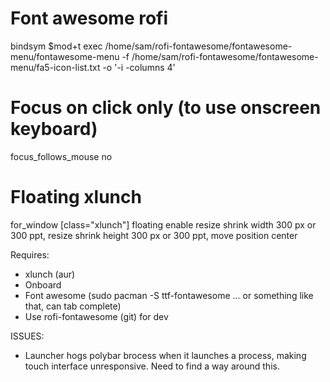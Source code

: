 # Font awesome rofi
bindsym $mod+t exec /home/sam/rofi-fontawesome/fontawesome-menu/fontawesome-menu -f /home/sam/rofi-fontawesome/fontawesome-menu/fa5-icon-list.txt -o '-i -columns 4'


# Focus on click only (to use onscreen keyboard)
focus_follows_mouse no
# Floating xlunch
for_window [class="xlunch"] floating enable resize shrink width 300 px or 300 ppt, resize shrink height 300 px or 300 ppt, move position center 

Requires:
- xlunch (aur)
- Onboard
- Font awesome (sudo pacman -S ttf-fontawesome ... or something like that, can tab complete)
- Use rofi-fontawesome (git) for dev

ISSUES:
- Launcher hogs polybar brocess when it launches a process, making touch interface unresponsive. Need to find a way around this.